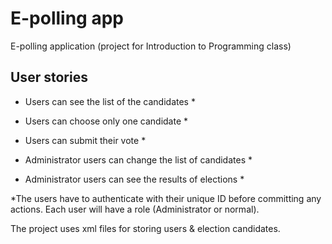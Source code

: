 # E-polling app

E-polling application (project for Introduction to Programming class)

## User stories

- Users can see the list of the candidates *
- Users can choose only one candidate *
- Users can submit their vote *

- Administrator users can change the list of candidates *
- Administrator users can see the results of elections *

*The users have to authenticate with their unique ID before committing any actions. Each user will have a role (Administrator or normal).

The project uses xml files for storing users & election candidates.